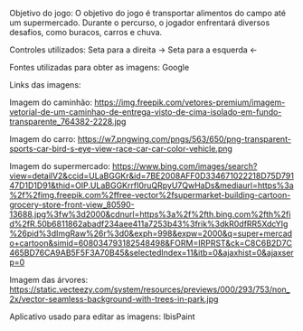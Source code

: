 Objetivo do jogo:
O objetivo do jogo é transportar alimentos do campo até um supermercado. Durante o percurso, o jogador enfrentará diversos desafios, como buracos, carros e chuva.

Controles utilizados:
Seta para a direita →
Seta para a esquerda ←

Fontes utilizadas para obter as imagens:
Google

Links das imagens:

Imagem do caminhão:
https://img.freepik.com/vetores-premium/imagem-vetorial-de-um-caminhao-de-entrega-visto-de-cima-isolado-em-fundo-transparente_764382-2228.jpg

Imagem do carro:
https://w7.pngwing.com/pngs/563/650/png-transparent-sports-car-bird-s-eye-view-race-car-car-color-vehicle.png

Imagem do supermercado:
https://www.bing.com/images/search?view=detailV2&ccid=ULaBGGKr&id=7BE2008AFF0D334671022218D75D79147D1D1D91&thid=OIP.ULaBGGKrrfI0ruQRpyU7QwHaDs&mediaurl=https%3a%2f%2fimg.freepik.com%2ffree-vector%2fsupermarket-building-cartoon-grocery-store-front-view_80590-13688.jpg%3fw%3d2000&cdnurl=https%3a%2f%2fth.bing.com%2fth%2fid%2fR.50b6811862abadf234aee411a7253b43%3frik%3dkR0dfRR5XdcYIg%26pid%3dImgRaw%26r%3d0&exph=998&expw=2000&q=super+mercado+cartoon&simid=608034793182548498&FORM=IRPRST&ck=C8C6B2D7C465BD76CA9AB5F5F3A70B45&selectedIndex=11&itb=0&ajaxhist=0&ajaxserp=0

Imagem das árvores:
https://static.vecteezy.com/system/resources/previews/000/293/753/non_2x/vector-seamless-background-with-trees-in-park.jpg

Aplicativo usado para editar as imagens:
IbisPaint
